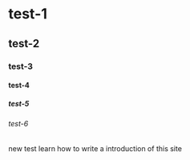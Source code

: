 # test-1
## test-2
### test-3
#### test-4
##### test-5
###### test-6
new test
learn how to write a introduction of this site 
